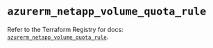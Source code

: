 # `azurerm_netapp_volume_quota_rule`

Refer to the Terraform Registry for docs: [`azurerm_netapp_volume_quota_rule`](https://registry.terraform.io/providers/hashicorp/azurerm/4.38.1/docs/resources/netapp_volume_quota_rule).
